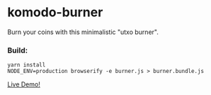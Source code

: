 # komodo-burner
Burn your coins with this minimalistic "utxo burner".

### Build:

```
yarn install
NODE_ENV=production browserify -e burner.js > burner.bundle.js
```


[Live Demo!](https://dragon-riders-team.github.io/komodo-burner/)

